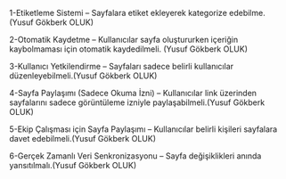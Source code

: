 1-Etiketleme Sistemi – Sayfalara etiket ekleyerek kategorize edebilme. (Yusuf Gökberk OLUK)

2-Otomatik Kaydetme – Kullanıcılar sayfa oluştururken içeriğin kaybolmaması için otomatik kaydedilmeli. (Yusuf Gökberk OLUK)

3-Kullanıcı Yetkilendirme – Sayfaları sadece belirli kullanıcılar düzenleyebilmeli.(Yusuf Gökberk OLUK)

4-Sayfa Paylaşımı (Sadece Okuma İzni) – Kullanıcılar link üzerinden sayfalarını sadece görüntüleme izniyle paylaşabilmeli.(Yusuf Gökberk OLUK)

5-Ekip Çalışması için Sayfa Paylaşımı – Kullanıcılar belirli kişileri sayfalara davet edebilmeli.(Yusuf Gökberk OLUK)

6-Gerçek Zamanlı Veri Senkronizasyonu – Sayfa değişiklikleri anında yansıtılmalı.(Yusuf Gökberk OLUK)
